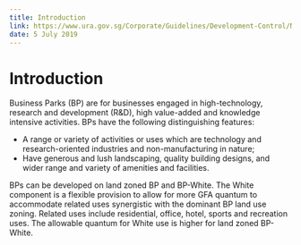 ```yaml
---
title: Introduction
link: https://www.ura.gov.sg/Corporate/Guidelines/Development-Control/Non-Residential/Business-Park/Introduction
date: 5 July 2019
---
```


# Introduction

Business Parks (BP) are for businesses engaged in high-technology, research and development (R&D), high value-added and knowledge intensive activities. BPs have the following distinguishing features:

- A range or variety of activities or uses which are technology and research-oriented industries and non-manufacturing in nature;
- Have generous and lush landscaping, quality building designs, and wider range and variety of amenities and facilities.

BPs can be developed on land zoned BP and BP-White. The White component is a flexible provision to allow for more GFA quantum to accommodate related uses synergistic with the dominant BP land use zoning. Related uses include residential, office, hotel, sports and recreation uses. The allowable quantum for White use is higher for land zoned BP-White.
